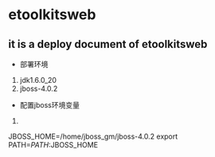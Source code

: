 # etoolkitsweb

## it is a deploy document of etoolkitsweb

* 部署环境
1. jdk1.6.0_20
2. jboss-4.0.2

* 配置jboss环境变量
1. ```

JBOSS_HOME=/home/jboss_gm/jboss-4.0.2
export PATH=$PATH:$JBOSS_HOME
````

